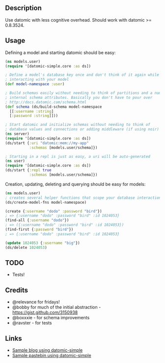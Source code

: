 ## Description

Use datomic with less cognitive overhead. Should work with datomic >= 0.8.3524.

## Usage

Defining a model and starting datomic should be easy:

```clojure
(ns models.user)
(require '[datomic-simple.core :as ds])

; Define a model's database key once and don't think of it again while
; interacting with your model
(def model-namespace :user)

; Build schemas easily without needing to think of partitions and a number of
; internal schema attributes. Basically you don't have to pour over
; http://docs.datomic.com/schema.html
(def schema (ds/build-schema model-namespace
  [[:username :string]
  [:password :string]]))

; Start datomic and initialize schemas without needing to think of
; database values and connections or adding middleware (if using noir)
(ns server)
(require '[datomic-simple.core :as ds])
(ds/start {:uri "datomic:mem://my-app"
           :schemas [models.user/schema]})

; Starting in a repl is just as easy, a uri will be auto-generated
(ns user)
(require '[datomic-simple.core :as ds])
(ds/start {:repl true
           :schemas [models.user/schema]})
```

Creation, updating, deleting and querying should be easy for models:

```clojure
(ns models.user)
; creates several helper functions that scope your database interaction to the model.
(ds/create-model-fns model-namespace)

(create {:username "dodo" :password "bird"})
; => {:username "dodo" :password "bird" :id 1024053}
(find-all {:username "dodo"})
; => ({:username "dodo" :password "bird" :id 1024053})
(find-first {:password "bird"})
; => {:username "dodo" :password "bird" :id 1024053}

(update 1024053 {:username "big"})
(ds/delete 1024053)
```

## TODO
* Tests!

## Credits
* @relevance for fridays!
* @bobby for much of the initial abstraction - https://gist.github.com/3150938
* @boxxxie - for schema improvements
* @ravster - for tests

## Links
* [Sample blog using datomic-simple](https://github.com/cldwalker/datomic-noir-blog)
* [Sample pastebin using datomic-simple](https://github.com/cldwalker/datomic-refheap)
